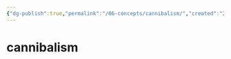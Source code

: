```yaml
---
{"dg-publish":true,"permalink":"/06-concepts/cannibalism/","created":"2025-02-21T14:10:50.584-06:00","updated":"2024-12-26T08:30:52.496-06:00"}
---
```


# cannibalism